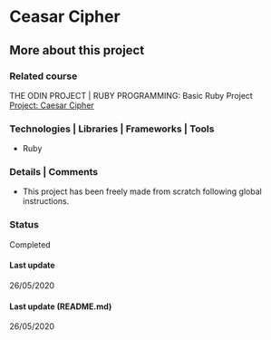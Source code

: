 # Ceasar Cipher

## More about this project

### Related course
THE ODIN PROJECT | RUBY PROGRAMMING: Basic Ruby Project  
[Project: Caesar Cipher](https://www.theodinproject.com/courses/ruby-programming/lessons/caesar-cipher)

### Technologies | Libraries | Frameworks | Tools  
- Ruby

### Details | Comments
- This project has been freely made from scratch following global instructions.

### Status
Completed

#### Last update
26/05/2020

#### Last update (README.md)
26/05/2020
